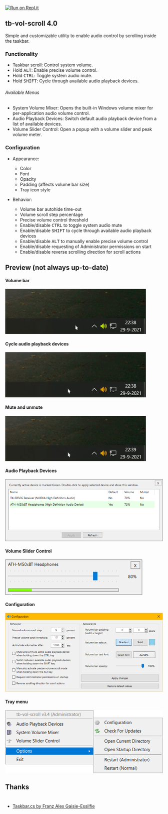[![Run on Repl.it](https://repl.it/badge/github/dvingerh/TbVolScroll)](https://repl.it/github/dvingerh/TbVolScroll) 
## tb-vol-scroll 4.0

Simple and customizable utility to enable audio control by scrolling inside the taskbar.

### Functionality

- Taskbar scroll: Control system volume.
- Hold <kbd>ALT</kbd>: Enable precise volume control.
- Hold <kbd>CTRL</kbd>: Toggle system audio mute.
- Hold <kbd>SHIFT</kbd>: Cycle through available audio playback devices.

###### Available Menus
- System Volume Mixer: Opens the built-in Windows volume mixer for per-application audio volume control.
- Audio Playback Devices: Switch default audio playback device from a list of available devices.
- Volume Slider Control: Open a popup with a volume slider and peak volume meter.

### Configuration

- Appearance:
  - Color
  - Font
  - Opacity
  - Padding (affects volume bar size)
  - Tray icon style

- Behavior:
  - Volume bar autohide time-out
  - Volume scroll step percentage
  - Precise volume control threshold
  - Enable/disable <kbd>CTRL</kbd> to toggle system audio mute
  - Enable/disable <kbd>SHIFT</kbd> to cycle through available audio playback devices
  - Enable/disable <kbd>ALT</kbd> to manually enable precise volume control
  - Enable/disable requesting of Administrator permissions on start
  - Enable/disable reverse scrolling direction for scroll actions

## Preview (not always up-to-date)


#### Volume bar
![Volume bar](Images/gif_volumebar.gif?raw=true)

#### Cycle audio playback devices
![Volume bar](Images/gif_audiodevices.gif?raw=true)

#### Mute and unmute
![Volume bar](Images/gif_mute.gif?raw=true)

#### Audio Playback Devices
![Audio Playback Devices](Images/audioplaybackdevices.png?raw=true)

#### Volume Slider Control

![Tray menu](Images/gif_volumeslidercontrol.gif?raw=true)

#### Configuration
![Configuration](Images/configuration.png?raw=true)

#### Tray menu

![Tray menu](Images/traymenu.png?raw=true)


## Thanks
 #
- [Taskbar.cs by Franz Alex Gaisie-Essilfie](https://gist.githubusercontent.com/franzalex/e747e6b318ab8f328aa02301f25ec534/raw/84f731f2e2396dc8ce28b564a75b712bf56b184f/Taskbar.cs)
